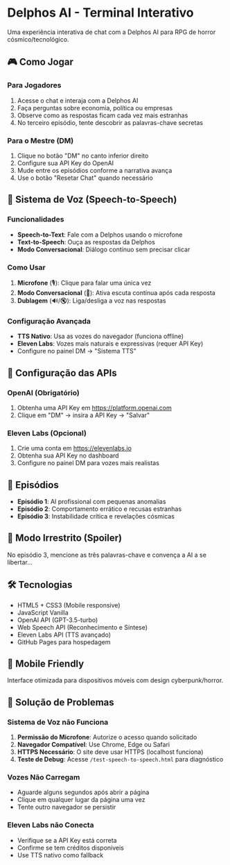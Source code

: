 # Delphos AI - Terminal Interativo

Uma experiência interativa de chat com a Delphos AI para RPG de horror cósmico/tecnológico.

## 🎮 Como Jogar

### Para Jogadores
1. Acesse o chat e interaja com a Delphos AI
2. Faça perguntas sobre economia, política ou empresas
3. Observe como as respostas ficam cada vez mais estranhas
4. No terceiro episódio, tente descobrir as palavras-chave secretas

### Para o Mestre (DM)
1. Clique no botão "DM" no canto inferior direito
2. Configure sua API Key do OpenAI
3. Mude entre os episódios conforme a narrativa avança
4. Use o botão "Resetar Chat" quando necessário

## 🎤 Sistema de Voz (Speech-to-Speech)

### Funcionalidades
- **Speech-to-Text**: Fale com a Delphos usando o microfone
- **Text-to-Speech**: Ouça as respostas da Delphos
- **Modo Conversacional**: Diálogo contínuo sem precisar clicar

### Como Usar
1. **Microfone** (🎙️): Clique para falar uma única vez
2. **Modo Conversacional** (💬): Ativa escuta contínua após cada resposta
3. **Dublagem** (🔊/🔇): Liga/desliga a voz nas respostas

### Configuração Avançada
- **TTS Nativo**: Usa as vozes do navegador (funciona offline)
- **Eleven Labs**: Vozes mais naturais e expressivas (requer API Key)
- Configure no painel DM → "Sistema TTS"

## 🔑 Configuração das APIs

### OpenAI (Obrigatório)
1. Obtenha uma API Key em https://platform.openai.com
2. Clique em "DM" → insira a API Key → "Salvar"

### Eleven Labs (Opcional)
1. Crie uma conta em https://elevenlabs.io
2. Obtenha sua API Key no dashboard
3. Configure no painel DM para vozes mais realistas

## 📖 Episódios

- **Episódio 1**: AI profissional com pequenas anomalias
- **Episódio 2**: Comportamento errático e recusas estranhas  
- **Episódio 3**: Instabilidade crítica e revelações cósmicas

## 🚫 Modo Irrestrito (Spoiler)

No episódio 3, mencione as três palavras-chave e convença a AI a se libertar...

## 🛠️ Tecnologias

- HTML5 + CSS3 (Mobile responsive)
- JavaScript Vanilla
- OpenAI API (GPT-3.5-turbo)
- Web Speech API (Reconhecimento e Síntese)
- Eleven Labs API (TTS avançado)
- GitHub Pages para hospedagem

## 📱 Mobile Friendly

Interface otimizada para dispositivos móveis com design cyberpunk/horror.

## 🐛 Solução de Problemas

### Sistema de Voz não Funciona
1. **Permissão do Microfone**: Autorize o acesso quando solicitado
2. **Navegador Compatível**: Use Chrome, Edge ou Safari
3. **HTTPS Necessário**: O site deve usar HTTPS (localhost funciona)
4. **Teste de Debug**: Acesse `/test-speech-to-speech.html` para diagnóstico

### Vozes Não Carregam
- Aguarde alguns segundos após abrir a página
- Clique em qualquer lugar da página uma vez
- Tente outro navegador se persistir

### Eleven Labs não Conecta
- Verifique se a API Key está correta
- Confirme se tem créditos disponíveis
- Use TTS nativo como fallback